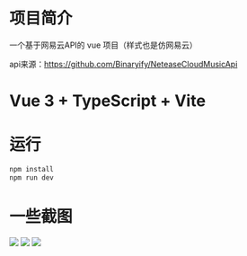 # 项目简介

一个基于网易云API的 vue 项目（样式也是仿网易云）

api来源：https://github.com/Binaryify/NeteaseCloudMusicApi





# Vue 3 + TypeScript + Vite





# 运行

```bash
npm install
npm run dev
```





# 一些截图

<img src='https://pic.imgdb.cn/item/63c7eca8be43e0d30eb9e214.png'>

<img src='https://pic.imgdb.cn/item/63c7eca8be43e0d30eb9e21d.png'>

<img src='https://pic.imgdb.cn/item/63c7eca8be43e0d30eb9e237.png'>
